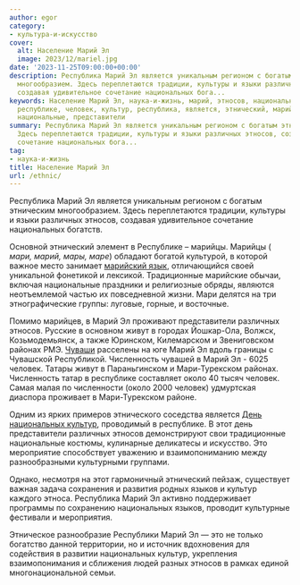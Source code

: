 ```yaml
---
author: egor
category:
- культура-и-искусство
cover:
  alt: Население Марий Эл
  image: 2023/12/mariel.jpg
date: '2023-11-25T09:00:00+00:00'
description: Республика Марий Эл является уникальным регионом с богатым этническим
  многообразием. Здесь переплетаются традиции, культуры и языки различных этносов,
  создавая удивительное сочетание национальных бога...
keywords: Население Марий Эл, наука-и-жизнь, марий, этносов, национальных, мари, различных,
  республике, человек, культур, республика, является, этнический, марийцы, традиционные,
  национальные, представители
summary: Республика Марий Эл является уникальным регионом с богатым этническим многообразием.
  Здесь переплетаются традиции, культуры и языки различных этносов, создавая удивительное
  сочетание национальных бога...
tag:
- наука-и-жизнь
title: Население Марий Эл
url: /ethnic/
---
```


Республика Марий Эл является уникальным регионом с богатым этническим многообразием. Здесь переплетаются традиции, культуры и языки различных этносов, создавая удивительное сочетание национальных богатств.

Основной этнический элемент в Республике – марийцы. Марийцы ( _мари, марий, мары, маре_) обладают богатой культурой, в которой важное место занимает [марийский язык](/mari_language/), отличающийся своей уникальной фонетикой и лексикой. Традиционные марийские обычаи, включая национальные праздники и религиозные обряды, являются неотъемлемой частью их повседневной жизни. Мари делятся на три этнографические группы: луговые, горные, и восточные.

Помимо марийцев, в Марий Эл проживают представители различных этносов. Русские в основном живут в городах Йошкар-Ола, Волжск, Козьмодемьянск, а также Юринском, Килемарском и Звениговском районах РМЭ. [Чуваши](https://na-svyazi.ru/) расселены на юге Марий Эл вдоль границы с Чувашской Республикой. Численность чувашей в Марий Эл \- 6025 человек. Татары живут в Параньгинском и Мари-Турекском районах. Численность татар в республике составляет около 40 тысяч человек. Самая малая по численности (около 2000 человек) удмуртская диаспора проживает в Мари-Турекском районе.

Одним из ярких примеров этнического соседства является [День национальных культур](/dom-druzhby/), проводимый в республике. В этот день представители различных этносов демонстрируют свои традиционные национальные костюмы, кулинарные деликатесы и искусство. Это мероприятие способствует уважению и взаимопониманию между разнообразными культурными группами.

Однако, несмотря на этот гармоничный этнический пейзаж, существует важная задача сохранения и развития родных языков и культур каждого этноса. Республика Марий Эл активно поддерживает программы по сохранению национальных языков, проводит культурные фестивали и мероприятия.

Этническое разнообразие Республики Марий Эл — это не только богатство данной территории, но и источник вдохновения для содействия в развитии национальных культур, укрепления взаимопонимания и сближения людей разных этносов в рамках единой многонациональной семьи.